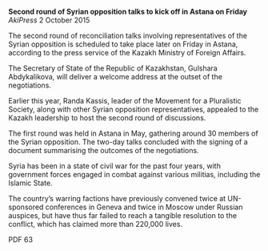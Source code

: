 **Second round of Syrian opposition talks to kick off in Astana on Friday** _AkiPress_ 2 October 2015

The second round of reconciliation talks involving representatives of the Syrian opposition is scheduled to take place later on Friday in Astana, according to the press service of the Kazakh Ministry of Foreign Affairs.

The Secretary of State of the Republic of Kazakhstan, Gulshara Abdykalikova, will deliver a welcome address at the outset of the negotiations.

Earlier this year, Randa Kassis, leader of the Movement for a Pluralistic Society, along with other Syrian opposition representatives, appealed to the Kazakh leadership to host the second round of discussions.

The first round was held in Astana in May, gathering around 30 members of the Syrian opposition. The two-day talks concluded with the signing of a document summarising the outcomes of the negotiations.

Syria has been in a state of civil war for the past four years, with government forces engaged in combat against various militias, including the Islamic State.

The country’s warring factions have previously convened twice at UN-sponsored conferences in Geneva and twice in Moscow under Russian auspices, but have thus far failed to reach a tangible resolution to the conflict, which has claimed more than 220,000 lives.

PDF 63